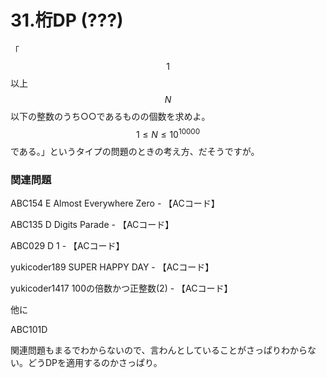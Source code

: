 # 31.桁DP \(???\)

「$$1$$以上$$N$$以下の整数のうち○○であるものの個数を求めよ。$$1 \leq N \leq 10^{10000}$$である。」というタイプの問題のときの考え方、だそうですが。

### 関連問題

ABC154 E Almost Everywhere Zero - 【ACコード】

ABC135 D Digits Parade - 【ACコード】

ABC029 D 1 - 【ACコード】

yukicoder189 SUPER HAPPY DAY - 【ACコード】

yukicoder1417 100の倍数かつ正整数\(2\) - 【ACコード】

他に

ABC101D

関連問題もまるでわからないので、言わんとしていることがさっぱりわからない。どうDPを適用するのかさっぱり。



